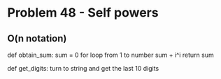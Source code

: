 # Problem 48 - Self powers
## O(n notation)
def obtain_sum:
    sum = 0
    for loop from 1 to number
        sum + i^i
    return sum

def get_digits:
    turn to string and get the last 10 digits
